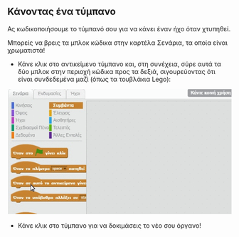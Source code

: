 ## Κάνοντας ένα τύμπανο

Ας κωδικοποιήσουμε το τύμπανό σου για να κάνει έναν ήχο όταν χτυπηθεί.

Μπορείς να βρεις τα μπλοκ κώδικα στην καρτέλα Σενάρια, τα οποία είναι χρωματιστά!

+ Κάνε κλικ στο αντικείμενο τύμπανο και, στη συνέχεια, σύρε αυτά τα δύο μπλοκ στην περιοχή κώδικα προς τα δεξιά, σιγουρεύοντας ότι είναι συνδεδεμένα μαζί (όπως τα τουβλάκια Lego):

![screenshot](images/connect-block.gif)

+ Κάνε κλικ στο τύμπανο για να δοκιμάσεις το νέο σου όργανο!